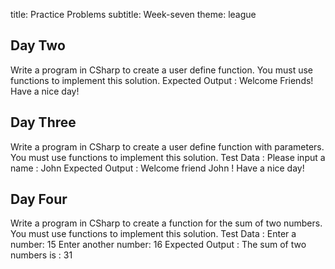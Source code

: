 title: Practice Problems
subtitle: Week-seven
theme: league


## Day Two

Write a program in CSharp to create a user define function. You must use functions to implement this solution.
Expected Output : 
Welcome Friends! 
Have a nice day!

## Day Three

Write a program in CSharp to create a user define function with parameters. You must use functions to implement this solution.
Test Data : 
Please input a name : John 
Expected Output : 
Welcome friend John ! 
Have a nice day!

## Day Four

Write a program in CSharp to create a function for the sum of two numbers. You must use functions to implement this solution.
Test Data : 
Enter a number: 15 
Enter another number: 16 
Expected Output : 
The sum of two numbers is : 31